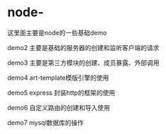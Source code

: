 # node-
这里面主要是node的一些基础demo


demo2 
主要是基础的服务器的创建和监听客户端的请求

demo3
主要是第三方模块的创建、成员暴露、外部调用

demo4
art-template模版引擎的使用

demo5
express 封装http的框架的使用

demo6
自定义路由的创建和导入使用

demo7
mysql数据库的操作
